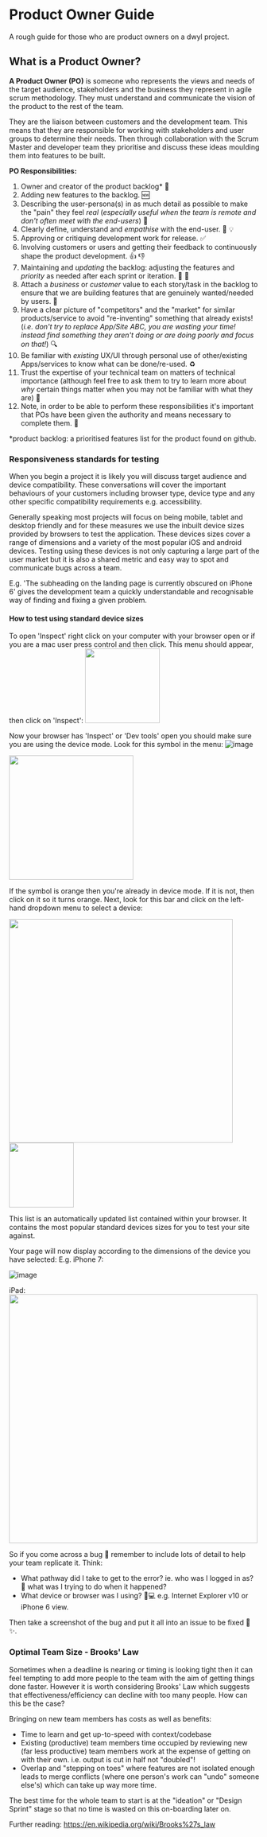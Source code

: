 # Product Owner Guide

A rough guide for those who are product owners on a dwyl project.

## What is a Product Owner?

**A Product Owner (PO)** is someone who represents the views and needs of the
target audience, stakeholders and the business they represent in agile scrum
methodology. They must understand and communicate the vision of the product to
the rest of the team.

They are the liaison between customers and the development team. This means that
they are responsible for working with stakeholders and user groups to determine
their needs. Then through collaboration with the Scrum Master and developer team
they prioritise and discuss these ideas moulding them into features to be built.

**PO Responsibilities:**
1. Owner and creator of the product backlog* :crown:
2. Adding new features to the backlog. :new:
3. Describing the user-persona(s) in as much detail as possible to make the
"pain" they feel _real_ (_especially useful when the team is remote and don't
often meet with the end-users_) 📝
4. Clearly define, understand and _empathise_ with the end-user. 👩 💡
5. Approving or critiquing development work for release. :white_check_mark:
6. Involving customers or users and getting their feedback to continuously shape
the product development. :+1: :thumbsdown:
7. Maintaining and _updating_ the backlog: adjusting the features and _priority_
as needed after each sprint or iteration. :small_red_triangle: :small_red_triangle_down:
8. Attach a _business_ or _customer_ value to each story/task in the backlog to
ensure that we are building features that are genuinely wanted/needed by users. 💸
9. Have a clear picture of "competitors" and the "market" for similar
products/service to avoid "re-inventing" something that already exists! (_i.e.
  don't try to replace App/Site ABC, you are wasting your time! instead find
  something they aren't doing or are doing poorly and focus on that!_) 🔍
10. Be familiar with _existing_ UX/UI through personal use of other/existing
Apps/services to know what can be done/re-used. ♻️
11. Trust the expertise of your technical team on matters of technical
importance (although feel free to ask them to try to learn more about _why_
  certain things matter when you may not be familiar with what they are) :punch:
12. Note, in order to be able to perform these responsibilities it's important
that POs have been given the authority and means necessary to complete them. :muscle:

*product backlog: a prioritised features list for the product found on github.

### Responsiveness standards for testing

When you begin a project it is likely you will discuss target audience and
device compatibility. These conversations will cover the important behaviours
of your customers including browser type, device type and any other specific
compatibility requirements e.g. accessibility.

Generally speaking most projects will focus on being mobile, tablet and desktop
friendly and for these measures we use the inbuilt device sizes provided by
browsers to test the application. These devices sizes cover a range of
dimensions and a variety of the most popular iOS and android devices. Testing
using these devices is not only capturing a large part of the user market but
it is also a shared metric and easy way to spot and communicate bugs across a team.

E.g. 'The subheading on the landing page is currently obscured on iPhone 6'
gives the development team a quickly understandable and recognisable way of
finding and fixing a given problem.

#### How to test using standard device sizes
To open 'Inspect' right click on your computer with your browser open or if you
are a mac user press control and then click. This menu should appear, then click
on 'Inspect':
<img src="https://user-images.githubusercontent.com/16775804/34882711-54e6a642-f7af-11e7-9044-509708116fea.png" width=150px />

Now your browser has 'Inspect' or 'Dev tools' open you should make sure you are
using the device mode. Look for this symbol in the menu:
![image](https://user-images.githubusercontent.com/16775804/34883357-56336aec-f7b1-11e7-8ed3-6cbf3a0483e5.png)

<img src="https://user-images.githubusercontent.com/16775804/34882755-7633219a-f7af-11e7-92ef-5064cbecf73f.png" width=250px />

If the symbol is orange then you're already in device mode. If it is not, then
click on it so it turns orange. Next, look for this bar and click on the
left-hand dropdown menu to select a device:

<img src="https://user-images.githubusercontent.com/16775804/34882773-827408e8-f7af-11e7-80a7-626d27409c9e.png" width=450px />

<img src="https://user-images.githubusercontent.com/16775804/34882785-890093ac-f7af-11e7-9c65-33bd9399ebca.png" width=130px />

This list is an automatically updated list contained within your browser. It
contains the most popular standard devices sizes for you to test your site against.

Your page will now display according to the dimensions of the device you have
selected:
E.g. iPhone 7:

![image](https://user-images.githubusercontent.com/16775804/34883575-d85ae5ea-f7b1-11e7-8b26-03e6df9c8a12.png)

iPad:
<img src="https://user-images.githubusercontent.com/16775804/34883587-e7b8c46c-f7b1-11e7-8f7a-035b0e29eded.png" width=500px />

So if you come across a bug :bug: remember to include lots of detail to help
your team replicate it. Think:

- What pathway did I take to get to the error? ie. who was I logged in as?
:busts_in_silhouette: what was I trying to do when it happened?
- What device or browser was I using? :iphone::computer: e.g. Internet Explorer
v10 or iPhone 6 view. 

Then take a screenshot of the bug and put it all into an issue to be fixed
:wrench: :sparkles:.

### Optimal Team Size - Brooks' Law

Sometimes when a deadline is nearing or timing is looking tight then it can
feel tempting to add more people to the team with the aim of getting things done
faster. However it is worth considering Brooks' Law which suggests that
effectiveness/efficiency can decline with too many people. How can this be the
case?

Bringing on new team members has costs as well as benefits:

- Time to learn and get up-to-speed with context/codebase
- Existing (productive) team members time occupied by reviewing new (far less
  productive) team members work at the expense of getting on with their own. i.e.
  output is cut in half not "doubled"!
- Overlap and "stepping on toes" where features are not isolated enough leads to
merge conflicts (where one person's work can "undo" someone else's) which can
take up way more time.

The best time for the whole team to start is at the "ideation" or "Design Sprint"
stage so that no time is wasted on this on-boarding later on.

Further reading: https://en.wikipedia.org/wiki/Brooks%27s_law
